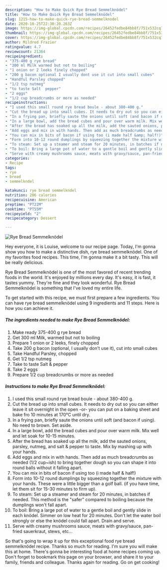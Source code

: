 ```yaml
---
description: "How to Make Quick Rye Bread Semmelknödel"
title: "How to Make Quick Rye Bread Semmelknödel"
slug: 1215-how-to-make-quick-rye-bread-semmelknodel
date: 2020-10-25T22:30:20.263Z
image: https://img-global.cpcdn.com/recipes/26452fedbe84bb8f/751x532cq70/rye-bread-semmelknodel-recipe-main-photo.jpg
thumbnail: https://img-global.cpcdn.com/recipes/26452fedbe84bb8f/751x532cq70/rye-bread-semmelknodel-recipe-main-photo.jpg
cover: https://img-global.cpcdn.com/recipes/26452fedbe84bb8f/751x532cq70/rye-bread-semmelknodel-recipe-main-photo.jpg
author: Mildred Frazier
ratingvalue: 4.7
reviewcount: 21364
recipeingredient:
- "375-400 g rye bread"
- "300 ml Milk warmed but not to boiling"
- "1 onion or 2 leeks finely chopped"
- "200 g bacon optional I usually dont use it cut into small cubes"
- "Handful Parsley chopped"
- "1/2 tsp nutmeg"
- "to taste Salt  pepper"
- "2 eggs"
- "1/2 cup breadcrumbs or more as needed"
recipeinstructions:
- "I used this small round rye bread boule - about 380-400 g."
- "Cut the bread up into small cubes. It needs to dry out so you can either leave it sit overnight in the open -or- you can put on a baking sheet and bake fro 10 minutes at 170°C until dry."
- "In a frying pan, briefly saute the onions until soft (and bacon if using). No need to brown. Set aside."
- "In a large bowl, add the bread cubes and pour over warm milk. Mix well and let soak for 10-15 minutes."
- "After the bread has soaked up all the milk, add the sauted onions, parsley, nutmeg, and salt &amp; pepper to taste. Mix by mashing up with your hands."
- "Add eggs and mix in with hands. Then add as much breadcrumbs as needed (1/2 cup~ish) to bring together dough so you can shape it into round balls without it falling apart."
- "You can mix in bits of bacon if using too (i made half &amp; half!)"
- "Form into 10-12 round dumplings by squeezing together the mixture with your hands. These were a little bigger than a golf ball. (if you have time, let them sit for 15-30 minutes to firm up)."
- "To steam: Set up a steamer and steam for 20 minutes, in batches if needed. This method is the &#34;safer&#34; compared to boiling because the dumplings won&#39;t fall apart."
- "To boil: Bring a large pot of water to a gentle boil and gently slide in each knödel. Simmer on low heat for 20 minutes. Don&#39;t let the water boil strongly or else the knödel could fall apart. Drain and serve."
- "Serve with creamy mushrooms sauce, meats with gravy/sauce, pan-fried sauerkraut, stews, etc..."
categories:
- Recipe
tags:
- rye
- bread
- semmelkndel

katakunci: rye bread semmelkndel 
nutrition: 206 calories
recipecuisine: American
preptime: "PT22M"
cooktime: "PT55M"
recipeyield: "2"
recipecategory: Dessert

---
```



![Rye Bread Semmelknödel](https://img-global.cpcdn.com/recipes/26452fedbe84bb8f/751x532cq70/rye-bread-semmelknodel-recipe-main-photo.jpg)

Hey everyone, it is Louise, welcome to our recipe page. Today, I'm gonna show you how to make a distinctive dish, rye bread semmelknödel. One of my favorites food recipes. This time, I'm gonna make it a bit tasty. This will be really delicious.



Rye Bread Semmelknödel is one of the most favored of recent trending foods in the world. It's enjoyed by millions every day. It's easy, it is fast, it tastes yummy. They're fine and they look wonderful. Rye Bread Semmelknödel is something that I've loved my entire life.


To get started with this recipe, we must first prepare a few ingredients. You can have rye bread semmelknödel using 9 ingredients and 11 steps. Here is how you can achieve it.

<!--inarticleads1-->

##### The ingredients needed to make Rye Bread Semmelknödel:

1. Make ready 375-400 g rye bread
1. Get 300 ml Milk, warmed but not to boiling
1. Prepare 1 onion or 2 leeks, finely chopped
1. Take 200 g bacon (optional, I usually don&#39;t use it), cut into small cubes
1. Take Handful Parsley, chopped
1. Get 1/2 tsp nutmeg
1. Take to taste Salt &amp; pepper
1. Take 2 eggs
1. Prepare 1/2 cup breadcrumbs or more as needed




<!--inarticleads2-->

##### Instructions to make Rye Bread Semmelknödel:

1. I used this small round rye bread boule - about 380-400 g.
1. Cut the bread up into small cubes. It needs to dry out so you can either leave it sit overnight in the open -or- you can put on a baking sheet and bake fro 10 minutes at 170°C until dry.
1. In a frying pan, briefly saute the onions until soft (and bacon if using). No need to brown. Set aside.
1. In a large bowl, add the bread cubes and pour over warm milk. Mix well and let soak for 10-15 minutes.
1. After the bread has soaked up all the milk, add the sauted onions, parsley, nutmeg, and salt &amp; pepper to taste. Mix by mashing up with your hands.
1. Add eggs and mix in with hands. Then add as much breadcrumbs as needed (1/2 cup~ish) to bring together dough so you can shape it into round balls without it falling apart.
1. You can mix in bits of bacon if using too (i made half &amp; half!)
1. Form into 10-12 round dumplings by squeezing together the mixture with your hands. These were a little bigger than a golf ball. (if you have time, let them sit for 15-30 minutes to firm up).
1. To steam: Set up a steamer and steam for 20 minutes, in batches if needed. This method is the &#34;safer&#34; compared to boiling because the dumplings won&#39;t fall apart.
1. To boil: Bring a large pot of water to a gentle boil and gently slide in each knödel. Simmer on low heat for 20 minutes. Don&#39;t let the water boil strongly or else the knödel could fall apart. Drain and serve.
1. Serve with creamy mushrooms sauce, meats with gravy/sauce, pan-fried sauerkraut, stews, etc...




So that's going to wrap it up for this exceptional food rye bread semmelknödel recipe. Thanks so much for reading. I'm sure you will make this at home. There's gonna be interesting food at home recipes coming up. Don't forget to bookmark this page on your browser, and share it to your family, friends and colleague. Thanks again for reading. Go on get cooking!
